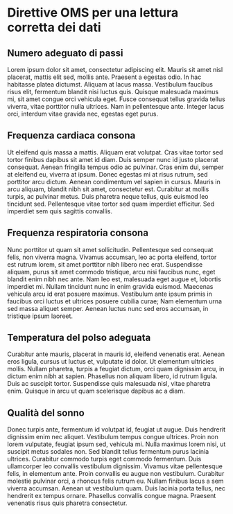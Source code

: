 # Direttive OMS per una lettura corretta dei dati

## **Numero adeguato di passi**

Lorem ipsum dolor sit amet, consectetur adipiscing elit. Mauris sit amet nisl placerat, mattis elit sed, mollis ante. Praesent a egestas odio. In hac habitasse platea dictumst. Aliquam at lacus massa. Vestibulum faucibus risus elit, fermentum blandit nisi luctus quis. Quisque malesuada maximus mi, sit amet congue orci vehicula eget. Fusce consequat tellus gravida tellus viverra, vitae porttitor nulla ultrices. Nam in pellentesque ante. Integer lacus orci, interdum vitae gravida nec, egestas eget purus.

## **Frequenza cardiaca consona**

Ut eleifend quis massa a mattis. Aliquam erat volutpat. Cras vitae tortor sed tortor finibus dapibus sit amet id diam. Duis semper nunc id justo placerat consequat. Aenean fringilla tempus odio ac pulvinar. Cras enim dui, semper at eleifend eu, viverra at ipsum. Donec egestas mi at risus rutrum, sed porttitor arcu dictum. Aenean condimentum vel sapien in cursus. Mauris in arcu aliquam, blandit nibh sit amet, consectetur est. Curabitur at mollis turpis, ac pulvinar metus. Duis pharetra neque tellus, quis euismod leo tincidunt sed. Pellentesque vitae tortor sed quam imperdiet efficitur. Sed imperdiet sem quis sagittis convallis.

## **Frequenza respiratoria consona**

Nunc porttitor ut quam sit amet sollicitudin. Pellentesque sed consequat felis, non viverra magna. Vivamus accumsan, leo ac porta eleifend, tortor est rutrum lorem, sit amet porttitor nibh libero nec erat. Suspendisse aliquam, purus sit amet commodo tristique, arcu nisi faucibus nunc, eget blandit enim nibh nec ante. Nam leo est, malesuada eget augue et, lobortis imperdiet mi. Nullam tincidunt nunc in enim gravida euismod. Maecenas vehicula arcu id erat posuere maximus. Vestibulum ante ipsum primis in faucibus orci luctus et ultrices posuere cubilia curae; Nam elementum urna sed massa aliquet semper. Aenean luctus nunc sed eros accumsan, in tristique ipsum laoreet.

## **Temperatura del polso adeguata**

Curabitur ante mauris, placerat in mauris id, eleifend venenatis erat. Aenean eros ligula, cursus ut luctus et, vulputate id dolor. Ut elementum ultricies mollis. Nullam pharetra, turpis a feugiat dictum, orci quam dignissim arcu, in dictum enim nibh at sapien. Phasellus non aliquam libero, id rutrum ligula. Duis ac suscipit tortor. Suspendisse quis malesuada nisl, vitae pharetra enim. Quisque in arcu ut quam scelerisque dapibus ac a diam.

## **Qualità del sonno**

Donec turpis ante, fermentum id volutpat id, feugiat ut augue. Duis hendrerit dignissim enim nec aliquet. Vestibulum tempus congue ultrices. Proin non lorem vulputate, feugiat ipsum sed, vehicula mi. Nulla maximus lorem nisi, ut suscipit metus sodales non. Sed blandit tellus fermentum purus lacinia ultrices. Curabitur commodo turpis eget commodo fermentum. Duis ullamcorper leo convallis vestibulum dignissim. Vivamus vitae pellentesque felis, in elementum ante. Proin convallis eu augue non vestibulum. Curabitur molestie pulvinar orci, a rhoncus felis rutrum eu. Nullam finibus lacus a sem viverra accumsan. Aenean ut vestibulum quam. Duis lacinia porta tellus, nec hendrerit ex tempus ornare. Phasellus convallis congue magna. Praesent venenatis risus quis pharetra consectetur.